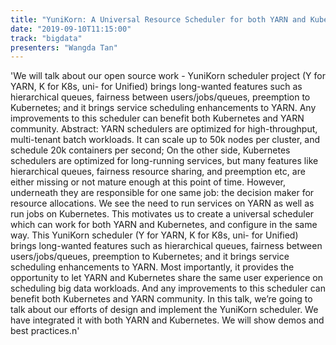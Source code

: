 ```yaml
---
title: "YuniKorn: A Universal Resource Scheduler for both YARN and Kubernetes"
date: "2019-09-10T11:15:00"
track: "bigdata"
presenters: "Wangda Tan"
---
```


'We will talk about our open source work - YuniKorn scheduler project (Y for YARN, K for K8s, uni- for Unified) brings long-wanted features such as hierarchical queues, fairness between users/jobs/queues, preemption to Kubernetes; and it brings service scheduling enhancements to YARN. Any improvements to this scheduler can benefit both Kubernetes and YARN community. Abstract: YARN schedulers are optimized for high-throughput, multi-tenant batch workloads. It can scale up to 50k nodes per cluster, and schedule 20k containers per second; On the other side, Kubernetes schedulers are optimized for long-running services, but many features like hierarchical queues, fairness resource sharing, and preemption etc, are either missing or not mature enough at this point of time. However, underneath they are responsible for one same job: the decision maker for resource allocations. We see the need to run services on YARN as well as run jobs on Kubernetes. This motivates us to create a universal scheduler which can work for both YARN and Kubernetes, and configure in the same way. This YuniKorn scheduler (Y for YARN, K for K8s, uni- for Unified) brings long-wanted features such as hierarchical queues, fairness between users/jobs/queues, preemption to Kubernetes; and it brings service scheduling enhancements to YARN. Most importantly, it provides the opportunity to let YARN and Kubernetes share the same user experience on scheduling big data workloads. And any improvements to this scheduler can benefit both Kubernetes and YARN community. In this talk, we’re going to talk about our efforts of design and implement the YuniKorn scheduler. We have integrated it with both YARN and Kubernetes. We will show demos and best practices.n'